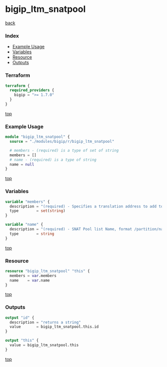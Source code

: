 # bigip_ltm_snatpool

[back](../bigip.md)

### Index

- [Example Usage](#example-usage)
- [Variables](#variables)
- [Resource](#resource)
- [Outputs](#outputs)

### Terraform

```terraform
terraform {
  required_providers {
    bigip = ">= 1.7.0"
  }
}
```

[top](#index)

### Example Usage

```terraform
module "bigip_ltm_snatpool" {
  source = "./modules/bigip/r/bigip_ltm_snatpool"

  # members - (required) is a type of set of string
  members = []
  # name - (required) is a type of string
  name = null
}
```

[top](#index)

### Variables

```terraform
variable "members" {
  description = "(required) - Specifies a translation address to add to or delete from a SNAT pool, at least one address is required."
  type        = set(string)
}

variable "name" {
  description = "(required) - SNAT Pool list Name, format /partition/name. e.g. /Common/snat_pool"
  type        = string
}
```

[top](#index)

### Resource

```terraform
resource "bigip_ltm_snatpool" "this" {
  members = var.members
  name    = var.name
}
```

[top](#index)

### Outputs

```terraform
output "id" {
  description = "returns a string"
  value       = bigip_ltm_snatpool.this.id
}

output "this" {
  value = bigip_ltm_snatpool.this
}
```

[top](#index)